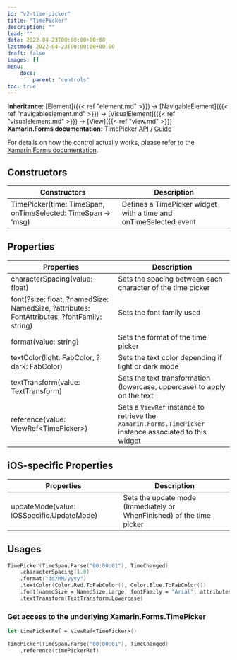 ```yaml
---
id: "v2-time-picker"
title: "TimePicker"
description: ""
lead: ""
date: 2022-04-23T00:00:00+00:00
lastmod: 2022-04-23T00:00:00+00:00
draft: false
images: []
menu:
    docs:
        parent: "controls"
toc: true
---
```


**Inheritance:** [Element]({{< ref "element.md" >}}) -> [NavigableElement]({{< ref "navigableelement.md" >}}) -> [VisualElement]({{< ref "visualelement.md" >}}) -> [View]({{< ref "view.md" >}})  
**Xamarin.Forms documentation:** TimePicker [API](https://docs.microsoft.com/en-us/dotnet/api/xamarin.forms.timepicker) / [Guide](https://docs.microsoft.com/en-us/xamarin/xamarin-forms/user-interface/timepicker)

For details on how the control actually works, please refer to the [Xamarin.Forms documentation](https://docs.microsoft.com/en-us/xamarin/xamarin-forms/user-interface/timepicker).

## Constructors

| Constructors | Description |
|--|--|
| TimePicker(time: TimeSpan, onTimeSelected: TimeSpan -> 'msg) | Defines a TimePicker widget with a time and onTimeSelected event |

## Properties

| Properties | Description |
|--|--|
| characterSpacing(value: float) | Sets the spacing between each character of the time picker |
| font(?size: float, ?namedSize: NamedSize, ?attributes: FontAttributes, ?fontFamily: string) | Sets the font family used |
| format(value: string) | Sets the format of the time picker |
| textColor(light: FabColor, ?dark: FabColor) | Sets the text color depending if light or dark mode |
| textTransform(value: TextTransform) | Sets the text transformation (lowercase, uppercase) to apply on the text |
| reference(value: ViewRef&lt;TimePicker&gt;) | Sets a `ViewRef` instance to retrieve the `Xamarin.Forms.TimePicker` instance associated to this widget |

## iOS-specific Properties

| Properties | Description |
|--|--|
| updateMode(value: iOSSpecific.UpdateMode) | Sets the update mode (Immediately or WhenFinished) of the time picker |

## Usages

```fs
TimePicker(TimeSpan.Parse("00:00:01"), TimeChanged)
    .characterSpacing(1.0)
    .format("dd/MM/yyyy")
    .textColor(Color.Red.ToFabColor(), Color.Blue.ToFabColor())
    .font(namedSize = NamedSize.Large, fontFamily = "Arial", attributes = FontAttributes.Bold)
    .textTransform(TextTransform.Lowercase)
```

### Get access to the underlying Xamarin.Forms.TimePicker

```fs
let timePickerRef = ViewRef<TimePicker>()

TimePicker(TimeSpan.Parse("00:00:01"), TimeChanged)
    .reference(timePickerRef)
```
